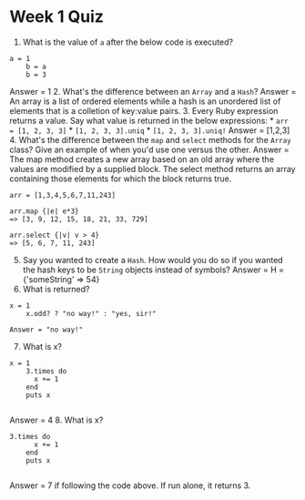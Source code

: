 # Week 1 Quiz
1. What is the value of `a` after the below code is executed?
  <pre><code>a = 1
    b = a
    b = 3</code></pre>
  Answer = 1
2. What's the difference between an `Array` and a `Hash`?
  Answer = An array is a list of ordered elements while a hash is an unordered list of elements that is a colletion of key:value pairs.
3. Every Ruby expression returns a value. Say what value is returned in the below expressions:
    * `arr = [1, 2, 3, 3]`
    * `[1, 2, 3, 3].uniq`
    * `[1, 2, 3, 3].uniq!`
    Answer = [1,2,3]
4. What's the difference between the `map` and `select` methods for the `Array` class? Give an example of when you'd use one versus the other.
  Answer = The map method creates a new array based on an old array where the values are modified by a supplied block. The select method returns an array containing those elements for which the block returns true.

    arr = [1,3,4,5,6,7,11,243]
    
    arr.map {|e| e*3}
    => [3, 9, 12, 15, 18, 21, 33, 729] 

    arr.select {|v| v > 4}
    => [5, 6, 7, 11, 243] 
5. Say you wanted to create a `Hash`. How would you do so if you wanted the hash keys to be `String` objects instead of symbols?
  Answer = H = {'someString' => 54}
6. What is returned?
  <pre><code>x = 1
    x.odd? ? "no way!" : "yes, sir!"</code></pre>
    Answer = "no way!"
7. What is x?
  <pre><code>x = 1
    3.times do
      x += 1
    end
    puts x
  </code></pre>
  Answer = 4
8. What is x?
  <pre><code>3.times do
      x += 1
    end
    puts x
  </code></pre>
  Answer = 7 if following the code above. If run alone, it returns 3.